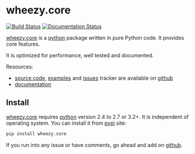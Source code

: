 # wheezy.core

[![Build Status](https://travis-ci.org/akornatskyy/wheezy.core.svg?branch=master)](https://travis-ci.org/akornatskyy/wheezy.core)
[![Documentation Status](https://readthedocs.org/projects/wheezycore/badge/?version=latest)](https://wheezycore.readthedocs.io/en/latest/?badge=latest)

[wheezy.core](https://pypi.org/project/wheezy.core) is a
[python](http://www.python.org) package written in pure Python code. It
provides core features.

It is optimized for performance, well tested and documented.

Resources:

- [source code](https://github.com/akornatskyy/wheezy.core),
  [examples](https://github.com/akornatskyy/wheezy.core/tree/master/demos)
  and [issues](https://github.com/akornatskyy/wheezy.core/issues)
  tracker are available on
  [github](https://github.com/akornatskyy/wheezy.core)
- [documentation](https://wheezycore.readthedocs.io/en/latest/)

## Install

[wheezy.core](https://pypi.org/project/wheezy.core) requires
[python](http://www.python.org) version 2.4 to 2.7 or 3.2+. It is
independent of operating system. You can install it from
[pypi](https://pypi.org/project/wheezy.core) site:

```sh
pip install wheezy.core
```

If you run into any issue or have comments, go ahead and add on
[github](https://github.com/akornatskyy/wheezy.core).

